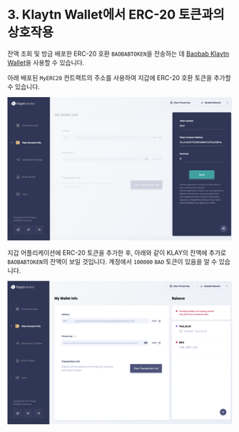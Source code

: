 # 3. Klaytn Wallet에서 ERC-20 토큰과의 상호작용

잔액 조회 및 방금 배포한 ERC-20 호환 `BAOBABTOKEN`을 전송하는 데 [Baobab Klaytn Wallet](https://baobab.wallet.klaytn.com)을 사용할 수 있습니다.

아래 배포된 `MyERC20` 컨트랙트의 주소를 사용하여 지갑에 ERC-20 호환 토큰을 추가할 수 있습니다.

![ERC20-3-토큰-추가](./images/erc20-3-add_token.png)

지갑 어플리케이션에 ERC-20 토큰을 추가한 후, 아래와 같이 KLAY의 잔액에 추가로 `BAOBABTOKEN`의 잔액이 보일 것입니다. 계정에서 `100000` `BAO` 토큰이 있음을 알 수 있습니다.

![ERC20-4-지갑-토큰](./images/erc20-4-wallet-token.png)